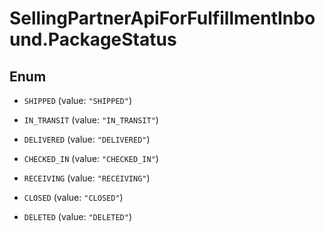 # SellingPartnerApiForFulfillmentInbound.PackageStatus

## Enum


* `SHIPPED` (value: `"SHIPPED"`)

* `IN_TRANSIT` (value: `"IN_TRANSIT"`)

* `DELIVERED` (value: `"DELIVERED"`)

* `CHECKED_IN` (value: `"CHECKED_IN"`)

* `RECEIVING` (value: `"RECEIVING"`)

* `CLOSED` (value: `"CLOSED"`)

* `DELETED` (value: `"DELETED"`)


